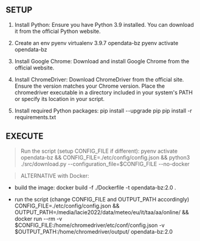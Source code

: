 ## SETUP
1. Install Python: Ensure you have Python 3.9 installed. You can download it from the official Python website.
    
2. Create an env
    pyenv virtualenv 3.9.7 opendata-bz
    pyenv activate opendata-bz

3. Install Google Chrome: Download and install Google Chrome from the official website.

4. Install ChromeDriver: Download ChromeDriver from the official site. Ensure the version matches your Chrome version. Place the chromedriver executable in a directory included in your system's PATH or specify its location in your script.

5. Install required Python packages:
    pip install --upgrade pip
    pip install -r requirements.txt

## EXECUTE
> Run the script (setup CONFIG_FILE if different):
    pyenv activate opendata-bz && CONFIG_FILE=./etc/config/config.json && python3 ./src/download.py --configuration_file=$CONFIG_FILE --no-docker

> ALTERNATIVE with Docker:

- build the image:
    docker build -f ./Dockerfile -t opendata-bz:2.0 .

- run the script (change CONFIG_FILE and OUTPUT_PATH accordingly)
    CONFIG_FILE=./etc/config/config.json && OUTPUT_PATH=/media/lacie2022/data/meteo/eu/it/taa/aa/online/ && docker run --rm -v $CONFIG_FILE:/home/chromedriver/etc/conf/config.json -v $OUTPUT_PATH:/home/chromedriver/output/ opendata-bz:2.0
